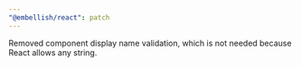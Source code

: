 ```yaml
---
"@embellish/react": patch
---
```


Removed component display name validation, which is not needed because React allows any string.

